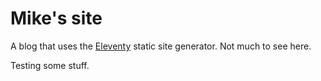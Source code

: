 # Mike's site

A blog that uses the [Eleventy](https://github.com/11ty/eleventy) static site generator. Not much to see here.

Testing some stuff.
